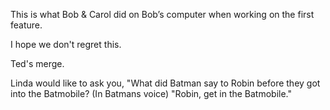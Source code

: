 This is what Bob & Carol did on Bob’s computer when working on the first feature.

I hope we don't regret this.


Ted's merge. 

Linda would like to ask you, "What did Batman say to Robin before they got into the Batmobile? (In Batmans voice) "Robin, get in the Batmobile."